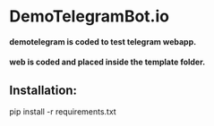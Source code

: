 # DemoTelegramBot.io
#### demotelegram is coded to test telegram webapp.
#### web is coded and placed inside the template folder.

## Installation:
pip install -r requirements.txt
